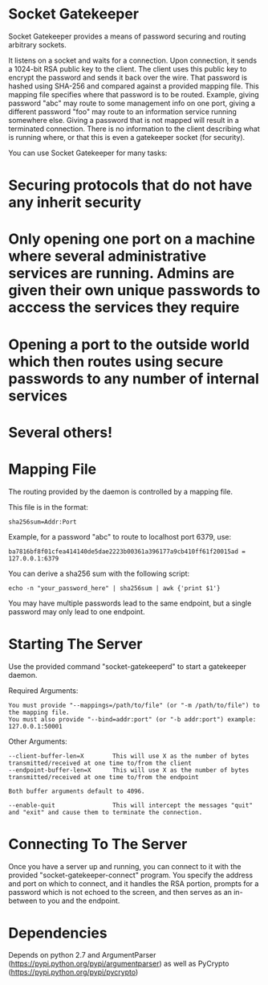 
Socket Gatekeeper
=================


Socket Gatekeeper provides a means of password securing and routing arbitrary sockets.

It listens on a socket and waits for a connection. Upon connection, it sends a 1024-bit RSA public key to the client.
The client uses this public key to encrypt the password and sends it back over the wire.
That password is hashed using SHA-256 and compared against a provided mapping file. This mapping file specifies where that password
is to be routed. Example, giving password "abc" may route to some management info on one port, giving a different password "foo" may
route to an information service running somewhere else. Giving a password that is not mapped will result in a terminated connection.
There is no information to the client describing what is running where, or that this is even a gatekeeper socket (for security).


You can use Socket Gatekeeper for many tasks:

# Securing protocols that do not have any inherit security
# Only opening one port on a machine where several administrative services are running. Admins are given their own unique passwords to acccess the services they require
# Opening a port to the outside world which then routes using secure passwords to any number of internal services
# Several others!


Mapping File
============

The routing provided by the daemon is controlled by a mapping file.

This file is in the format:

    sha256sum=Addr:Port

Example, for a password "abc" to route to localhost port 6379, use:

    ba7816bf8f01cfea414140de5dae2223b00361a396177a9cb410ff61f20015ad = 127.0.0.1:6379

You can derive a sha256 sum with the following script:

    echo -n "your_password_here" | sha256sum | awk {'print $1'}

You may have multiple passwords lead to the same endpoint, but a single password may only lead to one endpoint.


Starting The Server
===================

Use the provided command "socket-gatekeeperd" to start a gatekeeper daemon.

Required Arguments:

    You must provide "--mappings=/path/to/file" (or "-m /path/to/file") to the mapping file.
    You must also provide "--bind=addr:port" (or "-b addr:port") example: 127.0.0.1:50001

Other Arguments:

    --client-buffer-len=X        This will use X as the number of bytes transmitted/received at one time to/from the client
    --endpoint-buffer-len=X      This will use X as the number of bytes transmitted/received at one time to/from the endpoint

    Both buffer arguments default to 4096.

    --enable-quit                This will intercept the messages "quit" and "exit" and cause them to terminate the connection.


Connecting To The Server
========================

Once you have a server up and running, you can connect to it with the provided "socket-gatekeeper-connect" program.
You specify the address and port on which to connect, and it handles the RSA portion, prompts for a password which is not echoed
to the screen, and then serves as an in-between to you and the endpoint.



Dependencies
============

Depends on python 2.7 and ArgumentParser (https://pypi.python.org/pypi/argumentparser) as well as PyCrypto (https://pypi.python.org/pypi/pycrypto)
